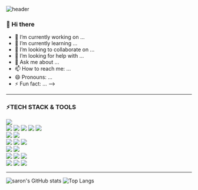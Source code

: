 <!-- ![header](https://capsule-render.vercel.app/api?type=rect&height=200&text=Stroke%20Test&fontAlign=70&stroke=00FF00&strokeWidth=3) -->
![header](https://capsule-render.vercel.app/api?type=rect&color=auto&height=100&section=header&text=Welcome%20to%20My%20GitHub!&fontSize=40)
### 👋 Hi there
- 🔭 I’m currently working on ...
- 🌱 I’m currently learning ...
- 👯 I’m looking to collaborate on ...
- 🤔 I’m looking for help with ...
- 💬 Ask me about ...
- 📫 How to reach me: ...
- 😄 Pronouns: ...
- ⚡ Fun fact: ...
-->
***
### ⚡TECH STACK & TOOLS
<div>
<img src="https://img.shields.io/badge/JAVA-FF7800?style=for-the-badge&logo=&logoColor=000"/><br/>
<img src="https://img.shields.io/badge/JavaScript-F7DF1E?style=for-the-badge&logo=JavaScript&logoColor=444"/>
<img src="https://img.shields.io/badge/JQuery-0769AD?style=for-the-badge&logo=JQuery&logoColor=fff"/>
<img src="https://img.shields.io/badge/html5-E34F26?style=for-the-badge&logo=html5&logoColor=fff"/>
<img src="https://img.shields.io/badge/css3-1572B6?style=for-the-badge&logo=css3&logoColor=fff"/>
<img src="https://img.shields.io/badge/Bootstrap-7952B3?style=for-the-badge&logo=Bootstrap&logoColor=fff"/><br/>
<img src="https://img.shields.io/badge/MySQL-4479A1?style=for-the-badge&logo=MySQL&logoColor=fff"/>
<img src="https://img.shields.io/badge/OracleDBMS-F80000?style=for-the-badge&logo=Oracle&logoColor=fff"/><br/>
<img src="https://img.shields.io/badge/Spring Boot-6DB33F?style=for-the-badge&logo=SpringBoot&logoColor=fff"/>
<img src="https://img.shields.io/badge/Gradle-02303A?style=for-the-badge&logo=Gradle&logoColor=fff"/>
<img src="https://img.shields.io/badge/Apache Tomcat-F8DC75?style=for-the-badge&logo=ApacheTomcat&logoColor=fff"/><br/>
<img src="https://img.shields.io/badge/Amazon EC2-FF9900?style=for-the-badge&logo=AmazonEC2&logoColor=fff"/>
<img src="https://img.shields.io/badge/Amazon RDS-527FFF?style=for-the-badge&logo=AmazonRDS&logoColor=fff"/><br/>
<img src="https://img.shields.io/badge/Visual Studio Code-007ACC?style=for-the-badge&logo=VisualStudioCode&logoColor=fff"/>
<img src="https://img.shields.io/badge/IntelliJ IDEA-000?style=for-the-badge&logo=IntelliJIDEA&logoColor=fff"/>
<img src="https://img.shields.io/badge/Eclipse IDE-2C2255?style=for-the-badge&logo=EclipseIDE&logoColor=fff"/><br/>
<img src="https://img.shields.io/badge/mac OS-000?style=for-the-badge&logo=macOS&logoColor=fff"/>
<img src="https://img.shields.io/badge/GitHub-181717?style=for-the-badge&logo=GitHub&logoColor=fff"/>
<img src="https://img.shields.io/badge/Notion-000?style=for-the-badge&logo=Notion&logoColor=fff"/>
</div>

******
![saron's GitHub stats](https://github-readme-stats.vercel.app/api?username=saron312&show_icons=true&theme=vue-dark)
![Top Langs](https://github-readme-stats.vercel.app/api/top-langs/?username=saron312&layout=compact&theme=material-palenight)

